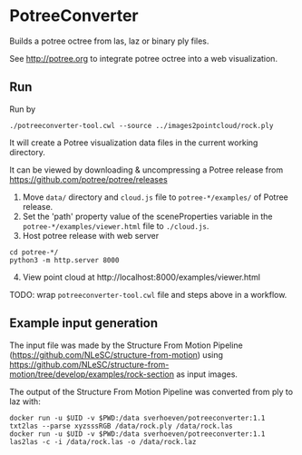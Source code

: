 # PotreeConverter

Builds a potree octree from las, laz or binary ply files.

See http://potree.org to integrate potree octree into a web visualization.

## Run

Run by

```
./potreeconverter-tool.cwl --source ../images2pointcloud/rock.ply
```

It will create a Potree visualization data files in the current working directory.

It can be viewed by downloading & uncompressing a Potree release from https://github.com/potree/potree/releases

1. Move `data/` directory and `cloud.js` file to `potree-*/examples/` of Potree release.
2. Set the 'path' property value of the sceneProperties variable in the `potree-*/examples/viewer.html` file to `./cloud.js`.
3. Host potree release with web server
```
cd potree-*/
python3 -m http.server 8000
```
4. View point cloud at http://localhost:8000/examples/viewer.html 

TODO: wrap `potreeconverter-tool.cwl` file and steps above in a workflow.

## Example input generation

The input file was made by the Structure From Motion Pipeline (https://github.com/NLeSC/structure-from-motion) using https://github.com/NLeSC/structure-from-motion/tree/develop/examples/rock-section as input images.

The output of the Structure From Motion Pipeline was converted from ply to laz with:

```
docker run -u $UID -v $PWD:/data sverhoeven/potreeconverter:1.1 txt2las --parse xyzsssRGB /data/rock.ply /data/rock.las
docker run -u $UID -v $PWD:/data sverhoeven/potreeconverter:1.1 las2las -c -i /data/rock.las -o /data/rock.laz
```
